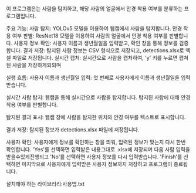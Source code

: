 
이 프로그램은는 사람을 탐지하고, 해당 사람의 얼굴에서 안경 착용 여부를 분류하는 프로그램입니다.

주요 기능:
사람 탐지: YOLOv5 모델을 이용하여 웹캠에서 사람을 탐지합니다.
안경 착용 여부 판별: ResNet18 모델을 이용하여 사람의 얼굴에서 안경 착용 여부를 판별합니다.
사용자 정보 확인: 사용자 이름과 생년월일을 입력받고, 확인 창을 통해 정보를 검증합니다.
결과 저장: 탐지된 사람 정보는 CSV 형식으로 저장되고, detections.xlsx로 엑셀 파일로 저장됩니다.
실시간 캡처: 실시간으로 사람을 캡처하여, 'y' 키를 누르면 캡쳐된 사람을 저장하게되되며 

실행 흐름:
사용자 이름과 생년월일 입력:
첫 번째로 사용자에게 이름과 생년월일을 입력받습니다.

실시간 사람 탐지:
웹캠을 통해 실시간으로 사람을 탐지합니다.
탐지된 사람에 대해 안경 착용 여부를 판별합니다.

탐지된 결과 표시:
웹캠 창에 사람을 탐지한 위치와 안경 여부를 텍스트로 표시합니다.

결과 저장:
탐지된 정보가 detections.xlsx 파일에 저장됩니다.

사용자 확인:
사용자에게 정보를 확인하는 창을 띄워, 입력된 정보가 맞는지 다시 한번 확인합니다.
'Yes'를 선택하면 입력받은 내용그대로 .xlsx에 저장되며 다음 사람 입력을 받을수있게진행되고
'No'를 선택하면 사용자 정보를 다시 입력받습니다.
'Finish'를 선택하면 마지막으로 사용자에게 입력받은 사용자 정보까지 저장하고 프로그램이 종료됩니다.

설치해야 하는 라이브러리:사용법.txt
